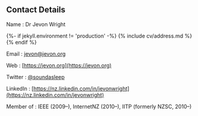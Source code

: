## Contact Details

Name
: Dr Jevon Wright

{%- if jekyll.environment != 'production' -%}
  {% include cv/address.md %}
{% endif %}

Email
: [jevon@jevon.org](mailto:jevon@jevon.org)

Web
: [https://jevon.org](https://jevon.org)

Twitter
: [@soundasleep](https://twitter.com/soundasleep)

LinkedIn
: [https://nz.linkedin.com/in/jevonwright](https://nz.linkedin.com/in/jevonwright)

Member of
: IEEE (2009&ndash;), InternetNZ (2010&ndash;), IITP (formerly NZSC, 2010&ndash;)
